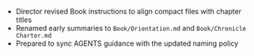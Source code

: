 - Director revised Book instructions to align compact files with chapter titles
- Renamed early summaries to `Book/Orientation.md` and `Book/Chronicle Charter.md`
- Prepared to sync AGENTS guidance with the updated naming policy
